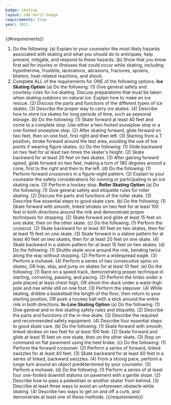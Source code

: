 ```yaml
---
badge: skating
layout: smb-merit-badge
requirements: true
year: 2021
---
```


{{#requirements}}
1. Do the following:
    (a) Explain to your counselor the most likely hazards associated with skating and what you should do to anticipate, help prevent, mitigate, and respond to these hazards.
    (b) Show that you know first aid for injuries or illnesses that could occur while skating, including hypothermia, frostbite, lacerations, abrasions, fractures, sprains, blisters, heat-related reactions, and shock.
2. Complete ALL of the requirements for ONE of the following options.
    **Ice Skating Option**
    (a) Do the following:
        (1) Give general safety and courtesy rules for ice skating. Discuss preparations that must be taken when skating outdoors on natural ice. Explain how to make an ice rescue.
        (2) Discuss the parts and functions of the different types of ice skates.
        (3) Describe the proper way to carry ice skates.
        (4) Describe how to store ice skates for long periods of time, such as seasonal storage.
    (b) Do the following:
        (1) Skate forward at least 40 feet and come to a complete stop. Use either a two-footed snowplow stop or a one-footed snowplow stop.
        (2) After skating forward, glide forward on two feet, then on one foot, first right and then left.
        (3) Starting from a T position, stroke forward around the test area, avoiding the use of toe points if wearing figure skates.
    (c) Do the following:
        (1) Glide backward on two feet for at least two times the skater's height.
        (2) Skate backward for at least 20 feet on two skates.
        (3) After gaining forward speed, glide forward on two feet, making a turn of 180 degrees around a cone, first to the right and then to the left.
    (d) Do the following:
        (1) Perform forward crossovers in a figure-eight pattern.
        (2) Explain to your counselor the safety considerations for running or participating in an ice skating race.
        (3) Perform a hockey stop.
    **Roller Skating Option**
    (a) Do the following:
        (1) Give general safety and etiquette rules for roller skating.
        (2) Discuss the parts and functions of the roller skate.
        (3) Describe five essential steps to good skate care.
    (b) Do the following:
        (1) Skate forward with smooth, linked strokes on two feet for at least 100 feet in both directions around the rink and demonstrate proper techniques for stopping.
        (2) Skate forward and glide at least 15 feet on one skate, then on the other skate.
    (c) Do the following:
        (1) Perform the crosscut.
        (2) Skate backward for at least 40 feet on two skates, then for at least 15 feet on one skate.
        (3) Skate forward in a slalom pattern for at least 40 feet on two skates, then for at least 20 feet on one skate.
        (4) Skate backward in a slalom pattern for at least 15 feet on two skates.
    (d) Do the following:
        (1) Shuttle skate once around the rink, bending twice along the way without stopping.
        (2) Perform a widespread eagle.
        (3) Perform a mohawk.
        (4) Perform a series of two consecutive spins on skates, OR hop, skip, and jump on skates for at least 10 feet.
    (e) Do the following:
        (1) Race on a speed track, demonstrating proper technique in starting, cornering, passing, and pacing.
        (2) Perform the limbo under a pole placed at least chest-high, OR shoot-the-duck under a waist-high pole and rise while still on one foot.
        (3) Perform the stepover.
        (4) While skating, dribble a basketball the length of the floor, then return to your starting position, OR push a hockey ball with a stick around the entire rink in both directions.
    **In-Line Skating Option**
    (a) Do the following:
        (1) Give general and in-line skating safety rules and etiquette.
        (2) Describe the parts and functions of the in-line skate.
        (3) Describe the required and recommended safety equipment.
        (4) Describe four essential steps to good skate care.
    (b) Do the following:
        (1) Skate forward with smooth, linked strokes on two feet for at least 100 feet.
        (2) Skate forward and glide at least 15 feet on one skate, then on the other skate.
        (3) Stop on command on flat pavement using the heel brake.
    (c) Do the following:
        (1) Perform the forward crossover.
        (2) Perform a series of forward, linked swizzles for at least 40 feet.
        (3) Skate backward for at least 40 feet in a series of linked, backward swizzles.
        (4) From a strong pace, perform a lunge turn around an object predetermined by your counselor.
        (5) Perform a mohawk.
    (d) Do the following:
        (1) Perform a series of at least four one-footed downhill slaloms on pavement with a gentle slope.
        (2) Describe how to pass a pedestrian or another skater from behind.
        (3) Describe at least three ways to avoid an unforeseen obstacle while skating.
        (4) Describe two ways to get on and off a curb, and demonstrate at least one of these methods.
{{/requirements}}
